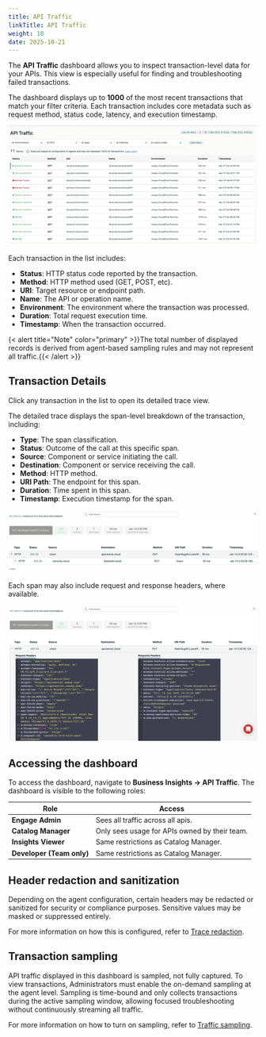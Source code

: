 ```yaml
---
title: API Traffic
linkTitle: API Traffic
weight: 10
date: 2025-10-21
---
```


The **API Traffic** dashboard allows you to inspect transaction-level data for your APIs. This view is especially useful for finding and troubleshooting failed transactions.

The dashboard displays up to **1000** of the most recent transactions that match your filter criteria. Each transaction includes core metadata such as request method, status code, latency, and execution timestamp.

![Example of API traffic](/static/Images/central/api_traffic.png)

Each transaction in the list includes:

* **Status**: HTTP status code reported by the transaction.
* **Method**: HTTP method used (GET, POST, etc).
* **URI**: Target resource or endpoint path.
* **Name**: The API or operation name.
* **Environment**: The environment where the transaction was processed.
* **Duration**: Total request execution time.
* **Timestamp**: When the transaction occurred.

{< alert title="Note" color="primary" >}}The total number of displayed records is derived from agent-based sampling rules and may not represent all traffic.{{< /alert >}}

## Transaction Details

Click any transaction in the list to open its detailed trace view.

The detailed trace displays the span-level breakdown of the transaction, including:

* **Type**: The span classification.
* **Status**: Outcome of the call at this specific span.
* **Source**: Component or service initiating the call.
* **Destination**: Component or service receiving the call.
* **Method**: HTTP method.
* **URI Path**: The endpoint for this span.
* **Duration**: Time spent in this span.
* **Timestamp**: Execution timestamp for the span.

![Example of API traffic details](/static/Images/central/api_traffic_details.png)

Each span may also include request and response headers, where available.

![Example of API traffic request and response](/static/Images/central/api_traffic_request_response.png)

## Accessing the dashboard

To access the dashboard, navigate to **Business Insights -> API Traffic**.
The dashboard is visible to the following roles:

| Role                             | Access                                         |
| ---------------------------------| ---------------------------------------------- |
| **Engage Admin**                 | Sees all traffic across all apis.              |
| **Catalog Manager**              | Only sees usage for APIs owned by their team.  |
| **Insights Viewer**              | Same restrictions as Catalog Manager.          |
| **Developer (Team only)**        | Same restrictions as Catalog Manager.          |

## Header redaction and sanitization

Depending on the agent configuration, certain headers may be redacted or sanitized for security or compliance purposes. Sensitive values may be masked or suppressed entirely.

For more information on how this is configured, refer to [Trace redaction](/content/en/docs/connect_manage_environ/connected_agent_common_reference/trace_redaction.md/).

## Transaction sampling

API traffic displayed in this dashboard is sampled, not fully captured. To view transactions, Administrators must enable the on-demand sampling at the agent level. Sampling is time-bound and only collects transactions during the active sampling window, allowing focused troubleshooting without continuously streaming all traffic.

For more information on how to turn on sampling, refer to [Traffic sampling](/content/en/docs/connect_manage_environ/connected_agent_common_reference/trace_sampling.md/).
